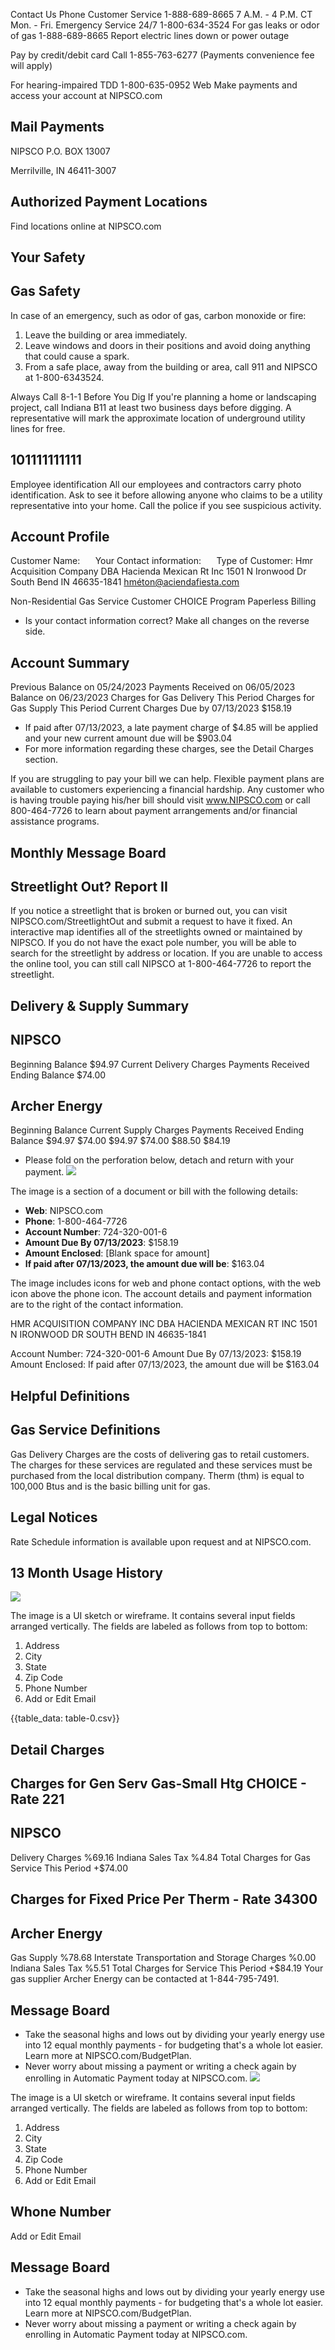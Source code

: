 Contact Us
Phone
Customer Service
1-888-689-8665
7 A.M. - 4 P.M. CT Mon. - Fri.
Emergency Service 24/7
1-800-634-3524
For gas leaks or odor of gas
1-888-689-8665
Report electric lines down or power outage

Pay by credit/debit card
Call 1-855-763-6277 (Payments convenience fee will apply)

For hearing-impaired TDD
1-800-635-0952
Web
Make payments and access your account at NIPSCO.com

## Mail Payments

NIPSCO
P.O. BOX 13007

Merrilville, IN 46411-3007

## Authorized Payment Locations

Find locations online at NIPSCO.com

## Your Safety

## Gas Safety

In case of an emergency, such as odor of gas, carbon monoxide or fire:
1. Leave the building or area immediately.
2. Leave windows and doors in their positions and avoid doing anything that could cause a spark.
3. From a safe place, away from the building or area, call 911 and NIPSCO at 1-800-6343524.

Always Call 8-1-1 Before You Dig
If you're planning a home or landscaping project, call Indiana B11 at least two business days before digging. A representative will mark the approximate location of underground utility lines for free.

## 101111111111

Employee identification
All our employees and contractors carry photo identification. Ask to see it before allowing anyone who claims to be a utility representative into your home. Call the police if you see suspicious activity.

## Account Profile

Customer Name: $\quad$ Your Contact information: $\quad$ Type of Customer: Hmr Acquisition Company
DBA Hacienda Mexican Rt
Inc
1501 N Ironwood Dr
South Bend IN 46635-1841
hméton@aciendafiesta.com

Non-Residential
Gas Service
Customer CHOICE Program
Paperless Billing

- Is your contact information correct? Make all changes on the reverse side.


## Account Summary

Previous Balance on 05/24/2023
Payments Received on 06/05/2023
Balance on 06/23/2023
Charges for Gas Delivery This Period
Charges for Gas Supply This Period
Current Charges Due by 07/13/2023
$158.19
- If paid after 07/13/2023, a late payment charge of $\$ 4.85$ will be applied and your new current amount due will be $\$ 903.04$
- For more information regarding these charges, see the Detail Charges section.

If you are struggling to pay your bill we can help. Flexible payment plans are available to customers experiencing a financial hardship. Any customer who is having trouble paying his/her bill should visit www.NIPSCO.com or call 800-464-7726 to learn about payment arrangements and/or financial assistance programs.

## Monthly Message Board

## Streetlight Out? Report II

If you notice a streetlight that is broken or burned out, you can visit NIPSCO.com/StreetlightOut and submit a request to have it fixed. An interactive map identifies all of the streetlights owned or maintained by NIPSCO. If you do not have the exact pole number, you will be able to search for the streetlight by address or location. If you are unable to access the online tool, you can still call NIPSCO at 1-800-464-7726 to report the streetlight.

## Delivery \& Supply Summary

## NIPSCO

Beginning Balance \$94.97
Current Delivery Charges
Payments Received
Ending Balance \$74.00

## Archer Energy

Beginning Balance
Current Supply Charges
Payments Received
Ending Balance
\$94.97
\$74.00
\$94.97
\$74.00
\$88.50
\$84.19

- Please fold on the perforation below, detach and return with your payment.
![](images/img-0.jpeg)

The image is a section of a document or bill with the following details:

- **Web**: NIPSCO.com
- **Phone**: 1-800-464-7726
- **Account Number**: 724-320-001-6
- **Amount Due By 07/13/2023**: $158.19
- **Amount Enclosed**: [Blank space for amount]
- **If paid after 07/13/2023, the amount due will be**: $163.04

The image includes icons for web and phone contact options, with the web icon above the phone icon. The account details and payment information are to the right of the contact information.

HMR ACQUISITION COMPANY INC DBA HACIENDA MEXICAN RT INC 1501 N IRONWOOD DR SOUTH BEND IN 46635-1841

Account Number: 724-320-001-6
Amount Due By 07/13/2023: $\$ 158.19$
Amount Enclosed:
If paid after 07/13/2023, the amount due will be $\$ 163.04$

## Helpful Definitions

## Gas Service Definitions

Gas Delivery Charges are the costs of delivering gas to retail customers. The charges for these services are regulated and these services must be purchased from the local distribution company.
Therm (thm) is equal to 100,000 Btus and is the basic billing unit for gas.

## Legal Notices

Rate Schedule information is available upon request and at NIPSCO.com.

## 13 Month Usage History

![](images/img-2.jpeg)

The image is a UI sketch or wireframe. It contains several input fields arranged vertically. The fields are labeled as follows from top to bottom:

1. Address
2. City
3. State
4. Zip Code
5. Phone Number
6. Add or Edit Email

{{table_data: table-0.csv}}

## Detail Charges

## Charges for Gen Serv Gas-Small Htg CHOICE - Rate 221

## NIPSCO

Delivery Charges
\%69.16
Indiana Sales Tax
\%4.84
Total Charges for Gas Service This Period
$+\$ 74.00$

## Charges for Fixed Price Per Therm - Rate 34300

## Archer Energy

Gas Supply
\%78.68
Interstate Transportation and Storage Charges
\%0.00
Indiana Sales Tax
\%5.51
Total Charges for Service This Period
$+\$ 84.19$
Your gas supplier Archer Energy can be contacted at 1-844-795-7491.

## Message Board

- Take the seasonal highs and lows out by dividing your yearly energy use into 12 equal monthly payments - for budgeting that's a whole lot easier. Learn more at NIPSCO.com/BudgetPlan.
- Never worry about missing a payment or writing a check again by enrolling in Automatic Payment today at NIPSCO.com.
![](images/img-2.jpeg)

The image is a UI sketch or wireframe. It contains several input fields arranged vertically. The fields are labeled as follows from top to bottom:

1. Address
2. City
3. State
4. Zip Code
5. Phone Number
6. Add or Edit Email


## Whone Number

Add or Edit Email

## Message Board

- Take the seasonal highs and lows out by dividing your yearly energy use into 12 equal monthly payments - for budgeting that's a whole lot easier. Learn more at NIPSCO.com/BudgetPlan.
- Never worry about missing a payment or writing a check again by enrolling in Automatic Payment today at NIPSCO.com.
